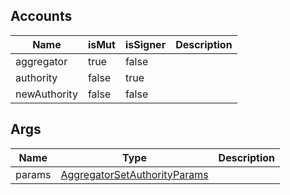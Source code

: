## Accounts
|Name|isMut|isSigner|Description|
|--|--|--|--|
| aggregator | true | false |  |
| authority | false | true |  |
| newAuthority | false | false |  |
## Args
|Name|Type|Description|
|--|--|--|
| params | [AggregatorSetAuthorityParams](/program/types/aggregatorsetauthorityparams) |  |
